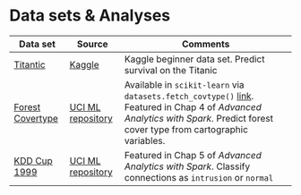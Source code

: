 # Data sets & Analyses

| Data set | Source | Comments| 
| ----- | ----- | ----- | 
| [Titantic](kgl-titanic) | [Kaggle](https://www.kaggle.com/c/titanic) | Kaggle beginner data set. Predict survival on the Titanic | 
| [Forest Covertype](uci-forest-covtype) | [UCI ML repository](http://archive.ics.uci.edu/ml/datasets/Covertype) | Available in `scikit-learn` via  `datasets.fetch_covtype()` [link](http://scikit-learn.org/stable/datasets/covtype.html). Featured in Chap 4 of _Advanced Analytics with Spark_. Predict forest cover type from cartographic variables. | 
| [KDD Cup 1999](kdd-cup-1999) | [UCI ML repository](https://archive.ics.uci.edu/ml/datasets/KDD+Cup+1999+Data) | Featured in Chap 5 of _Advanced Analytics with Spark_. Classify connections as `intrusion` or `normal` |
